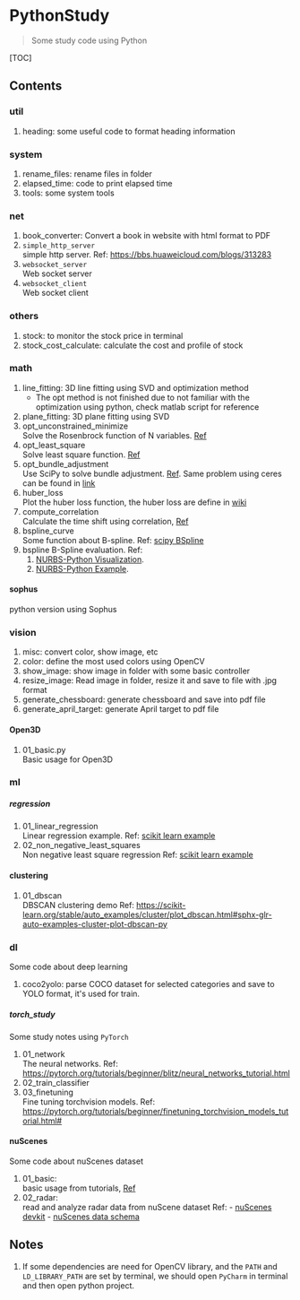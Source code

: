 # PythonStudy
> Some study code using Python

[TOC]


## Contents
### util
1. heading: some useful code to format heading information

### system
1. rename_files: rename files in folder
1. elapsed_time: code to print elapsed time
1. tools: some system tools

### net
1. book_converter: Convert a book in website with html format to PDF
1. `simple_http_server` \
    simple http server.
    Ref: https://bbs.huaweicloud.com/blogs/313283
1. `websocket_server` \
    Web socket server
1. `websocket_client` \
    Web socket client

### others
1. stock: to monitor the stock price in terminal
1. stock_cost_calculate: calculate the cost and profile of stock


### math
1. line_fitting: 3D line fitting using SVD and optimization method
    - The opt method is not finished due to not familiar with the optimization using python, check matlab script for reference
1. plane_fitting: 3D plane fitting using SVD
1. opt_unconstrained_minimize  \
    Solve the Rosenbrock function of N variables. [Ref](https://docs.scipy.org/doc/scipy/reference/tutorial/optimize.html#unconstrained-minimization-of-multivariate-scalar-functions-minimize)
1. opt_least_square \
    Solve least square function. [Ref](https://docs.scipy.org/doc/scipy/reference/tutorial/optimize.html#least-squares-minimization-least-squares)
1. opt_bundle_adjustment    \
    Use SciPy to solve bundle adjustment. [Ref](https://scipy-cookbook.readthedocs.io/items/bundle_adjustment.html).
    Same problem using ceres can be found in [link](http://ceres-solver.org/nnls_tutorial.html#bundle-adjustment)
1. huber_loss   \
    Plot the huber loss function, the huber loss are define in [wiki]( https://en.wikipedia.org/wiki/Huber_loss)
1. compute_correlation \
    Calculate the time shift using correlation, [Ref](https://towardsdatascience.com/computing-cross-correlation-between-geophysical-time-series-488642be7bf0)
1. bspline_curve \
    Some function about B-spline.
    Ref: [scipy BSpline](https://docs.scipy.org/doc/scipy/reference/generated/scipy.interpolate.BSpline.html)
1. bspline
    B-Spline evaluation.
    Ref:
    1. [NURBS-Python Visualization](https://nurbs-python.readthedocs.io/en/latest/visualization.html).
    1. [NURBS-Python Example](https://github.com/orbingol/NURBS-Python_Examples/blob/master/visualization/mpl_curve2d_tangents.py).

#### sophus
python version using Sophus

### vision
1. misc: convert color, show image, etc
1. color: define the most used colors using OpenCV
1. show_image: show image in folder with some basic controller
1. resize_image: Read image in folder, resize it and save to file with .jpg format
1. generate_chessboard: generate chessboard and save into pdf file
1. generate_april_target: generate April target to pdf file
#### Open3D
1. 01_basic.py \
    Basic usage for Open3D

### ml
##### regression
1. 01_linear_regression \
    Linear regression example.
    Ref: [scikit learn example](https://scikit-learn.org/stable/auto_examples/linear_model/plot_ols.html#sphx-glr-auto-examples-linear-model-plot-ols-py)
1. 02_non_negative_least_squares \
    Non negative least square regression
    Ref: [scikit learn example](https://scikit-learn.org/stable/auto_examples/linear_model/plot_nnls.html#sphx-glr-auto-examples-linear-model-plot-nnls-py)

#### clustering
1. 01_dbscan \
    DBSCAN clustering demo
    Ref: https://scikit-learn.org/stable/auto_examples/cluster/plot_dbscan.html#sphx-glr-auto-examples-cluster-plot-dbscan-py


### dl
Some code about deep learning
1. coco2yolo: parse COCO dataset for selected categories and save to YOLO format, it's used for train.

##### torch_study
Some study notes using `PyTorch`
1. 01_network   \
    The neural networks.
    Ref: https://pytorch.org/tutorials/beginner/blitz/neural_networks_tutorial.html
1. 02_train_classifier
1. 03_finetuning \
    Fine tuning torchvision models.
    Ref: https://pytorch.org/tutorials/beginner/finetuning_torchvision_models_tutorial.html#


#### nuScenes
Some code about nuScenes dataset
1. 01_basic: \
    basic usage from tutorials, [Ref](https://github.com/nutonomy/nuscenes-devkit/blob/master/python-sdk/tutorials/nuscenes_tutorial.ipynb)
1. 02_radar: \
    read and analyze radar data from nuScene dataset
    Ref:
        - [nuScenes devkit](https://github.com/nutonomy/nuscenes-devkit)
        - [nuScenes data schema](https://github.com/nutonomy/nuscenes-devkit/blob/master/docs/schema_nuscenes.md)


## Notes
1. If some dependencies are need for OpenCV library, and the `PATH` and `LD_LIBRARY_PATH` are set by terminal, we should open `PyCharm` in terminal and then open python project.
